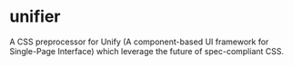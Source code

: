 unifier
=======

A CSS preprocessor for Unify (A component-based UI framework for Single-Page Interface) which leverage the future of spec-compliant CSS.
